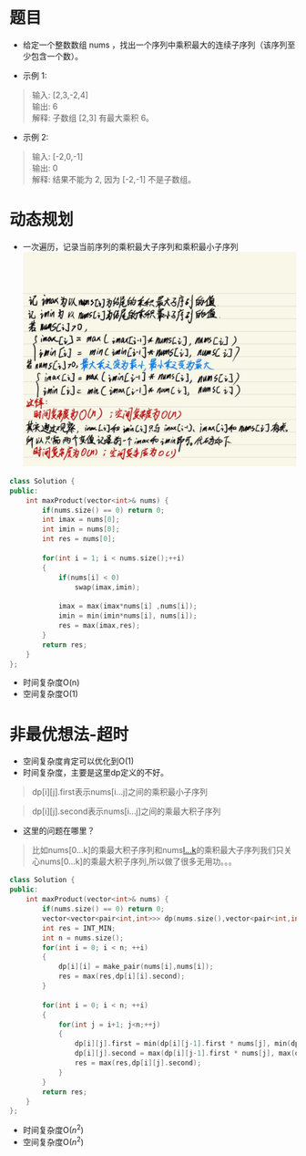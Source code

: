 # 题目
* 给定一个整数数组 nums ，找出一个序列中乘积最大的连续子序列（该序列至少包含一个数）。

* 示例 1:

> 输入: [2,3,-2,4]  
> 输出: 6  
> 解释: 子数组 [2,3] 有最大乘积 6。  
* 示例 2:  

> 输入: [-2,0,-1]  
> 输出: 0  
> 解释: 结果不能为 2, 因为 [-2,-1] 不是子数组。  

# 动态规划
* 一次遍历，记录当前序列的乘积最大子序列和乘积最小子序列
![](152.&#32;乘积最大子序列.jpg)

```cpp
class Solution {
public:
    int maxProduct(vector<int>& nums) {
        if(nums.size() == 0) return 0;
        int imax = nums[0];
        int imin = nums[0];
        int res = nums[0];
        
        for(int i = 1; i < nums.size();++i)
        {
            if(nums[i] < 0)
                swap(imax,imin);
            
            imax = max(imax*nums[i] ,nums[i]);
            imin = min(imin*nums[i], nums[i]);
            res = max(imax,res);
        }
        return res;
    }
};
```
* 时间复杂度O(n)
* 空间复杂度O(1)

# 非最优想法-超时
* 空间复杂度肯定可以优化到O(1)
* 时间复杂度，主要是这里dp定义的不好。
> dp[i][j].first表示nums[i...j]之间的乘积最小子序列

> dp[i][j].second表示nums[i...j]之间的乘最大积子序列

* 这里的问题在哪里？
> 比如nums[0...k]的乘最大积子序列和nums[l...k](l>0)的乘积最大子序列我们只关心nums[0...k]的乘最大积子序列,所以做了很多无用功。。。
```cpp
class Solution {
public:
    int maxProduct(vector<int>& nums) {
        if(nums.size() == 0) return 0;
        vector<vector<pair<int,int>>> dp(nums.size(),vector<pair<int,int>>(nums.size(),{0,0}));
        int res = INT_MIN;
        int n = nums.size();
        for(int i = 0; i < n; ++i)
        {
            dp[i][i] = make_pair(nums[i],nums[i]);
            res = max(res,dp[i][i].second);
        }
        
        for(int i = 0; i < n; ++i)
        {
            for(int j = i+1; j<n;++j)
            {
                dp[i][j].first = min(dp[i][j-1].first * nums[j], min(dp[i][j-1].second * nums[j],nums[j]));
                dp[i][j].second = max(dp[i][j-1].first * nums[j], max(dp[i][j-1].second * nums[j],nums[j]));
                res = max(res,dp[i][j].second);
            }
        }
        return res;
    }
};
```
* 时间复杂度O($n^{2}$)
* 空间复杂度O($n^{2}$)